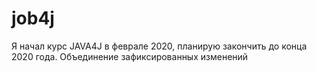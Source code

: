 # job4j

Я начал курс JAVA4J в феврале 2020, планирую закончить до конца 2020 года.
Объединение зафиксированных изменений
